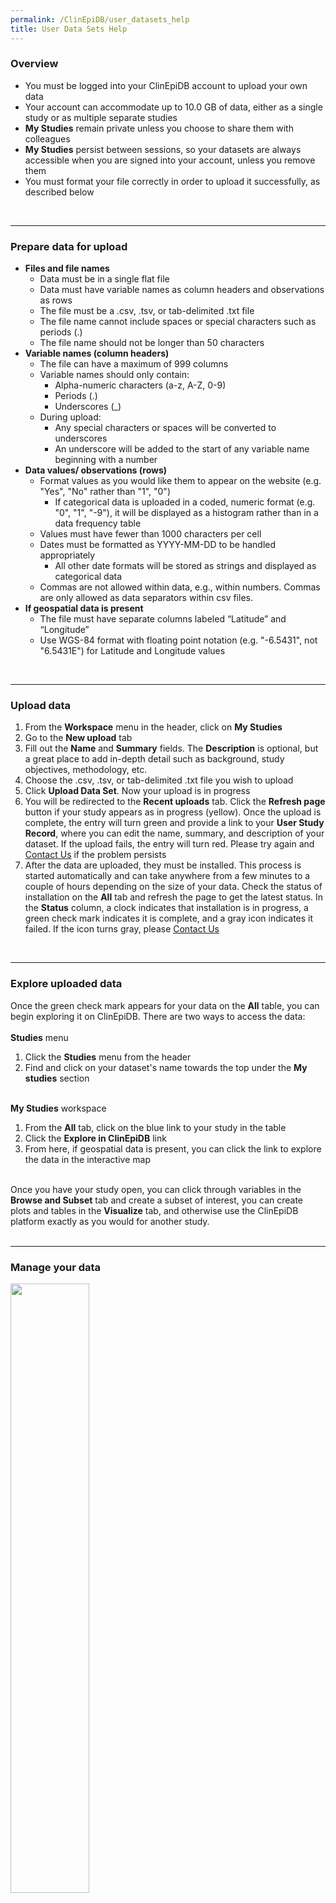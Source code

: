 ```yaml
---
permalink: /ClinEpiDB/user_datasets_help
title: User Data Sets Help
---
```

<style>

img {
    width: 50%;
    margin-bottom: 20px;
}

</style>

<div class="static-content">

  <h3>Overview</h3>
    <ul>
      <li>You must be logged into your ClinEpiDB account to upload your own data</li>
      <li>Your account can accommodate up to 10.0 GB of data, either as a single study or as multiple separate studies</li>
      <li><b>My Studies</b> remain private unless you choose to share them with colleagues</li>
      <li><b>My Studies</b> persist between sessions, so your datasets are always accessible when you are signed into your account, unless you remove them</li>
       <li>You must format your file correctly in order to upload it successfully, as described below</li>
    </ul>
  <br><hr>

  <h3>Prepare data for upload</h3>
    <ul>
      <li><b>Files and file names</b>
         <ul>
         <li>Data must be in a single flat file</li>
         <li>Data must have variable names as column headers and observations as rows</li>
         <li>The file must be a .csv, .tsv, or tab-delimited .txt file</li>
         <li>The file name cannot include spaces or special characters such as periods (.)</li>
         <li>The file name should not be longer than 50 characters</li>
         </ul>
      </li>
      <li><b>Variable names (column headers)</b>
        <ul>
         <li>The file can have a maximum of 999 columns</li>
         <li>Variable names should only contain:
            <ul>
            <li>Alpha-numeric characters (a-z, A-Z, 0-9)</li>
            <li>Periods (.)</li>
            <li>Underscores (_)</li>
            </ul></li>
         <li>During upload:
            <ul>
            <li>Any special characters or spaces will be converted to underscores</li>
            <li>An underscore will be added to the start of any variable name beginning with a number</li>
            </ul></li>
        </ul>
      </li>
      <li><b>Data values/ observations (rows)</b>
        <ul>
           <li>Format values as you would like them to appear on the website (e.g. "Yes", "No" rather than "1", "0")
              <ul>
              <li>If categorical data is uploaded in a coded, numeric format (e.g. "0", "1", "-9"), it will be displayed as a histogram rather than in a data frequency table</li>
              </ul></li>
           <li>Values must have fewer than 1000 characters per cell</li>
           <li>Dates must be formatted as YYYY-MM-DD to be handled appropriately
              <ul>
              <li>All other date formats will be stored as strings and displayed as categorical data</li>
              </ul></li>
          <li>Commas are not allowed within data, e.g., within numbers. Commas are only allowed as data separators within csv files.</li>
        </ul>
      </li>
      <li><b>If geospatial data is present</b>
          <ul>
          <li>The file must have separate columns labeled “Latitude” and “Longitude”</li>
          <li>Use WGS-84 format with floating point notation (e.g. "-6.5431", not "6.5431E") for Latitude and Longitude values</li>
          </ul>
      </li>
    </ul>
  <br><hr>

  <h3>Upload data</h3>
    <ol>
      <li>From the <b>Workspace</b> menu in the header, click on <b>My Studies</b></li>
      <li>Go to the <b>New upload</b> tab</li>
      <li>Fill out the <b>Name</b> and <b>Summary</b> fields. The <b>Description</b> is optional, but a great place to add in-depth detail such as background, study objectives, methodology, etc.</li>
      <li>Choose the .csv, .tsv, or tab-delimited .txt file you wish to upload</li>
      <li>Click <b>Upload Data Set</b>. Now your upload is in progress</li>
      <li>You will be redirected to the <b>Recent uploads</b> tab. Click the <b>Refresh page</b> button if your study appears as in progress (yellow). Once the upload is complete, the entry will turn green and provide a link to your <b>User Study Record</b>, where you can edit the name, summary, and description of your dataset. If the upload fails, the entry will turn red. Please try again and <a  href="/a/app/contact-us" target="_blank">Contact Us</a> if the problem persists</li>
      <li>After the data are uploaded, they must be installed. This process is started automatically and can take anywhere from a few minutes to a couple of hours depending on the size of your data. Check the status of installation on the <b>All</b> tab and refresh the page to get the latest status. In the <b>Status</b> column, a clock indicates that installation is in progress, a green check mark indicates it is complete, and a gray icon indicates it failed. If the icon turns gray, please <a  href="/a/app/contact-us" target="_blank">Contact Us</a></li>
    </ol>
  <br><hr>


  <h3>Explore uploaded data</h3>
    Once the green check mark appears for your data on the <b>All</b> table, you can begin exploring it on ClinEpiDB. There are two ways to access the data:
    <br><br>
    <b>Studies</b> menu
    <br>
    <ol>
      <li>Click the <b>Studies</b> menu from the header</li>
      <li>Find and click on your dataset's name towards the top under the <b>My studies</b> section</li>
    </ol>
    <br>
    <b>My Studies</b> workspace
    <br>
    <ol>
      <li>From the <b>All</b> tab, click on the blue link to your study in the table</li>
      <li>Click the <b>Explore in ClinEpiDB</b> link</li>
      <li>From here, if geospatial data is present, you can click the link to explore the data in the interactive map</li>
    </ol>
   <br>
   Once you have your study open, you can click through variables in the <b>Browse and Subset</b> tab and create a subset of interest, you can create plots and tables in the <b>Visualize</b> tab, and otherwise use the ClinEpiDB platform exactly as you would for another study.
   <br><br><hr>


  <h3>Manage your data</h3>
    <img src="{{'/assets/images/MyUserStudies_AllTable_ClinEpi.png' | absolute_url}}" />
    <br>
    View, manage, share, and utilize your data from the <b>All</b> tab in the <b>My Studies</b> workspace
    <br>
    <ul>
      <li>View a table of all the datasets you have uploaded, including information on when you uploaded it and the file size</li>
      <li>Edit the name and summary of your study directly from the table using the pencil icons</li>
      <li>Access the User Study record page for your dataset by clicking its name (blue link). From here you can:
        <ul>
        <li>Edit the description by clicking the pencil icon next to the <b>Description</b> field</li>
        <li>Access the data by clicking the <b>Explore in ClinEpiDB</b> link</li>
        <li>Download your original file by clicking the <b>Download</b> button</li>
        </ul>
      </li>
      <li>Share your study with a colleague:
        <ul>
        <li>Click the checkbox next to the name of the dataset you want to share, click the <b>Share Datasets</b> button, and follow the pop-up to enter the email address(es) of those you want to share the data with</li>
        <li>If you have shared a study, you will see a new column in your table to show you everyone who has access to your study</li>
        <li>If you <b>Remove</b> your study, it will delete it for you and anyone else you have shared it with</li>
        </ul>
      </li>
    </ul>
   <br><hr>

</div>
